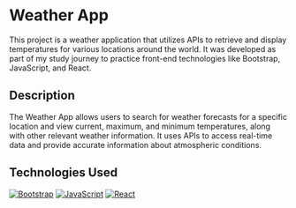 # Weather App

This project is a weather application that utilizes APIs to retrieve and display temperatures for various locations around the world. It was developed as part of my study journey to practice front-end technologies like Bootstrap, JavaScript, and React.

## Description

The Weather App allows users to search for weather forecasts for a specific location and view current, maximum, and minimum temperatures, along with other relevant weather information. It uses APIs to access real-time data and provide accurate information about atmospheric conditions.

## Technologies Used

[![Bootstrap](https://img.shields.io/badge/Bootstrap-563D7C?style=for-the-badge&logo=bootstrap&logoColor=white)](https://getbootstrap.com/)
[![JavaScript](https://img.shields.io/badge/JavaScript-F7DF1E?style=for-the-badge&logo=javascript&logoColor=black)](https://developer.mozilla.org/en-US/docs/Web/JavaScript)
[![React](https://img.shields.io/badge/React-61DAFB?style=for-the-badge&logo=react&logoColor=black)](https://reactjs.org/)
